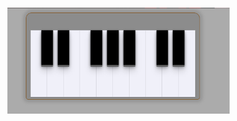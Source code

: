 ![imgpianodom.js](https://github.com/GusCelleguim/piano-site---rocketseat-project/blob/main/img/piano.png?raw=true)

